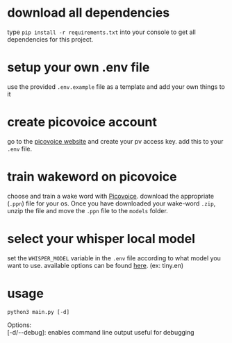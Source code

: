 # download all dependencies
type `pip install -r requirements.txt` into your console to get all dependencies for this project.

# setup your own .env file
use the provided `.env.example` file as a template and add your own things to it

# create picovoice account
go to the [picovoice website](https://console.picovoice.ai/) and create your pv access key. add this to your `.env` file.

# train wakeword on picovoice
choose and train a wake word with [Picovoice](https://console.picovoice.ai/ppn). download the appropriate (`.ppn`) file for your os. Once you have downloaded your wake-word `.zip`, unzip the file and move the `.ppn` file to the `models` folder.

# select your whisper local model
set the `WHISPER_MODEL` variable in the `.env` file according to what model you want to use. available options can be found [here](https://github.com/openai/whisper/blob/main/model-card.md). (ex: tiny.en)

# usage
```
python3 main.py [-d]
```
Options:   
[-d/--debug]: enables command line output useful for debugging